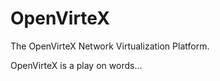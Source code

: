 OpenVirteX
==========

The OpenVirteX Network Virtualization Platform.     

OpenVirteX is a play on words...
